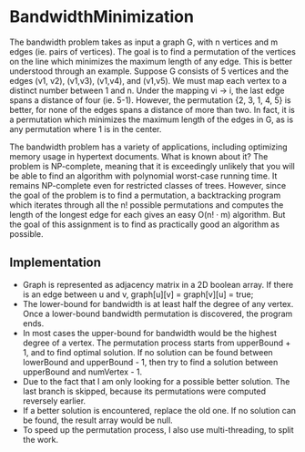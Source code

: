 # BandwidthMinimization

The bandwidth problem takes as input a graph G, with n vertices and m edges (ie. pairs of vertices). The goal is to find a permutation of the vertices on the line which minimizes the maximum length of any edge. This is better understood through an example. Suppose G consists of 5 vertices and the edges (v1, v2), (v1,v3), (v1,v4), and (v1,v5). We must map each vertex to a distinct number between 1 and n. Under the mapping vi → i, the last edge spans a distance of four (ie. 5-1). However, the permutation {2, 3, 1, 4, 5} is better, for none of the edges spans a distance of more than two. In fact, it is a permutation which minimizes the maximum length of the edges in G, as is any permutation where 1 is in the center.
  
The bandwidth problem has a variety of applications, including optimizing memory usage in hypertext documents. What is known about it? The problem is NP-complete, meaning that it is exceedingly unlikely that you will be able to find an algorithm with polynomial worst-case running time. It remains NP-complete even for restricted classes of trees. However, since the goal of the problem is to find a permutation, a backtracking program which iterates through all the n! possible permutations and computes the length of the longest edge for each gives an easy O(n! · m) algorithm. But the goal of this assignment is to find as practically good an algorithm as possible.

  
## Implementation
  
- Graph is represented as adjacency matrix in a 2D boolean array. If there is an edge between u and v, graph[u][v] = graph[v][u] = true;
- The lower-bound for bandwidth is at least half the degree of any vertex. Once a lower-bound bandwidth permutation is discovered, the program ends.
- In most cases the upper-bound for bandwidth would be the highest degree of a vertex. The permutation process starts from upperBound + 1, and to find optimal solution. If no solution can be found between lowerBound and upperBound - 1, then try to find a solution between upperBound and numVertex - 1. 
- Due to the fact that I am only looking for a possible better solution. The last branch is skipped, because its permutations were computed reversely earlier.
- If a better solution is encountered, replace the old one. If no solution can be found, the result array would be null.
- To speed up the permutation process, I also use multi-threading, to split the work.
